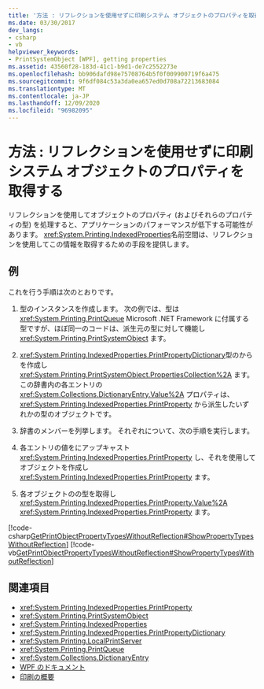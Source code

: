 ```yaml
---
title: '方法 : リフレクションを使用せずに印刷システム オブジェクトのプロパティを取得する'
ms.date: 03/30/2017
dev_langs:
- csharp
- vb
helpviewer_keywords:
- PrintSystemObject [WPF], getting properties
ms.assetid: 43560f28-183d-41c1-b9d1-de7c2552273e
ms.openlocfilehash: bb906dafd98e75708764b5f0f009900719f6a475
ms.sourcegitcommit: 9f6df084c53a3da0ea657ed0d708a72213683084
ms.translationtype: MT
ms.contentlocale: ja-JP
ms.lasthandoff: 12/09/2020
ms.locfileid: "96982095"
---
```

# <a name="how-to-get-print-system-object-properties-without-reflection"></a>方法 : リフレクションを使用せずに印刷システム オブジェクトのプロパティを取得する
リフレクションを使用してオブジェクトのプロパティ (およびそれらのプロパティの型) を処理すると、アプリケーションのパフォーマンスが低下する可能性があります。 <xref:System.Printing.IndexedProperties>名前空間は、リフレクションを使用してこの情報を取得するための手段を提供します。  
  
## <a name="example"></a>例  
 これを行う手順は次のとおりです。  
  
1. 型のインスタンスを作成します。 次の例では、型は <xref:System.Printing.PrintQueue> Microsoft .NET Framework に付属する型ですが、ほぼ同一のコードは、派生元の型に対して機能し <xref:System.Printing.PrintSystemObject> ます。  
  
2. <xref:System.Printing.IndexedProperties.PrintPropertyDictionary>型のからを作成し <xref:System.Printing.PrintSystemObject.PropertiesCollection%2A> ます。 この辞書内の各エントリの <xref:System.Collections.DictionaryEntry.Value%2A> プロパティは、<xref:System.Printing.IndexedProperties.PrintProperty> から派生したいずれかの型のオブジェクトです。  
  
3. 辞書のメンバーを列挙します。 それぞれについて、次の手順を実行します。  
  
4. 各エントリの値をにアップキャスト <xref:System.Printing.IndexedProperties.PrintProperty> し、それを使用してオブジェクトを作成し <xref:System.Printing.IndexedProperties.PrintProperty> ます。  
  
5. 各オブジェクトのの型を取得し <xref:System.Printing.IndexedProperties.PrintProperty.Value%2A> <xref:System.Printing.IndexedProperties.PrintProperty> ます。  
  
 [!code-csharp[GetPrintObjectPropertyTypesWithoutReflection#ShowPropertyTypesWithoutReflection](~/samples/snippets/csharp/VS_Snippets_Wpf/GetPrintObjectPropertyTypesWithoutReflection/CSharp/Program.cs#showpropertytypeswithoutreflection)]
 [!code-vb[GetPrintObjectPropertyTypesWithoutReflection#ShowPropertyTypesWithoutReflection](~/samples/snippets/visualbasic/VS_Snippets_Wpf/GetPrintObjectPropertyTypesWithoutReflection/visualbasic/program.vb#showpropertytypeswithoutreflection)]  
  
## <a name="see-also"></a>関連項目

- <xref:System.Printing.IndexedProperties.PrintProperty>
- <xref:System.Printing.PrintSystemObject>
- <xref:System.Printing.IndexedProperties>
- <xref:System.Printing.IndexedProperties.PrintPropertyDictionary>
- <xref:System.Printing.LocalPrintServer>
- <xref:System.Printing.PrintQueue>
- <xref:System.Collections.DictionaryEntry>
- [WPF のドキュメント](documents-in-wpf.md)
- [印刷の概要](printing-overview.md)
